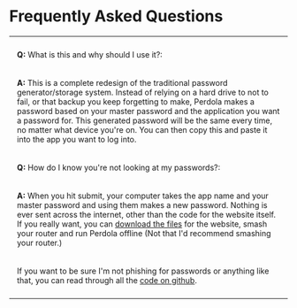 # Frequently Asked Questions
----

**Q:** What is this and why should I use it?:

**A:** This is a complete redesign of the traditional password generator/storage system. Instead of relying on a hard drive to not to fail, or that backup you keep forgetting to make, Perdola makes a password based on your master password and the application you want a password for. This generated password will be the same every time, no matter what device you're on. You can then copy this and paste it into the app you want to log into.



**Q:** How do I know you're not looking at my passwords?:

**A:** When you hit submit, your computer takes the app name and your master password and using them makes a new password. Nothing is ever sent across the internet, other than the code for the website itself. If you really want, you can [download the files](https://github.com/ChildishGiant/perdola) for the website, smash your router and run Perdola offline (Not that I'd recommend smashing your router.)

If you want to be sure I'm not phishing for passwords or anything like that, you can read through all the [code on github](https://github.com/ChildishGiant/perdola).

---

<title>FAQs</title>
<style
  type="text/css">
  @import url(http://fonts.googleapis.com/css?family=Open+Sans);

  body {
    color: #444;
    font-family: 'Open Sans', sans-serif;
    max-width: 75%;
    text-align: center;
    margin:auto;
    margin-top:2em;
  }

  a,
  a:visited {
    color: #3498db;
  }

  a:hover,
  a:focus,
  a:active {
    color: #2980b9;
  }
  p{
    padding: 10px 1em;
  }
</style>
